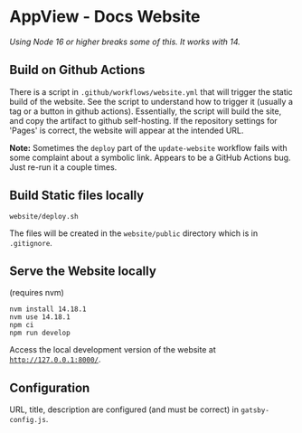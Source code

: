 # AppView - Docs Website

_Using Node 16 or higher breaks some of this. It works with 14._

## Build on Github Actions
There is a script in `.github/workflows/website.yml` that will trigger the static build of the website.
See the script to understand how to trigger it (usually a tag or a button in github actions).
Essentially, the script will build the site, and copy the artifact to github self-hosting.
If the repository settings for 'Pages' is correct, the website will appear at the intended URL.

__Note:__ Sometimes the `deploy` part of the `update-website` workflow fails with some complaint
about a symbolic link. Appears to be a GitHub Actions bug. Just re-run it a couple times.

## Build Static files locally
```
website/deploy.sh
```
The files will be created in the `website/public` directory which is in `.gitignore`.

## Serve the Website locally
(requires nvm)
```
nvm install 14.18.1
nvm use 14.18.1
npm ci
npm run develop
```
Access the local development version of the website at [`http://127.0.0.1:8000/`](http://127.0.0.1:8000/).

## Configuration
URL, title, description are configured (and must be correct) in `gatsby-config.js`.
 
